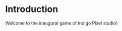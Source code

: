 # Introduction

Welcome to the inaugural game of Indigo Pixel studio!
<link rel="shortcut icon" type="image/x-icon" href="favicon.ico">
